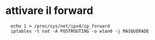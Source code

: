 


# attivare il forward

```
  echo 1 > /proc/sys/net/ipv4/ip_forward
  iptables -t nat -A POSTROUTING -o wlan0 -j MASQUERADE
```
